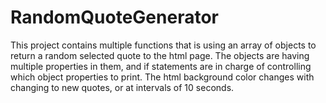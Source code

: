 # RandomQuoteGenerator
This project contains multiple functions that is using an array of objects to return a random selected quote to the html page. The objects are having multiple properties in them, and if statements are in charge of controlling which object properties to print. The html background color changes with changing to new quotes, or at intervals of 10 seconds.
